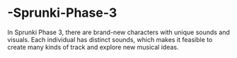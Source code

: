 # -Sprunki-Phase-3
In Sprunki Phase 3, there are brand-new characters with unique sounds and visuals. Each individual has distinct sounds, which makes it feasible to create many kinds of track and explore new musical ideas.
